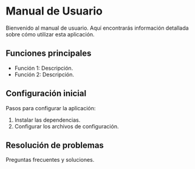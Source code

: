 # Manual de Usuario

Bienvenido al manual de usuario. Aquí encontrarás información detallada sobre cómo utilizar esta aplicación.

## Funciones principales
- Función 1: Descripción.
- Función 2: Descripción.

## Configuración inicial
Pasos para configurar la aplicación:

1. Instalar las dependencias.
2. Configurar los archivos de configuración.

## Resolución de problemas
Preguntas frecuentes y soluciones.
